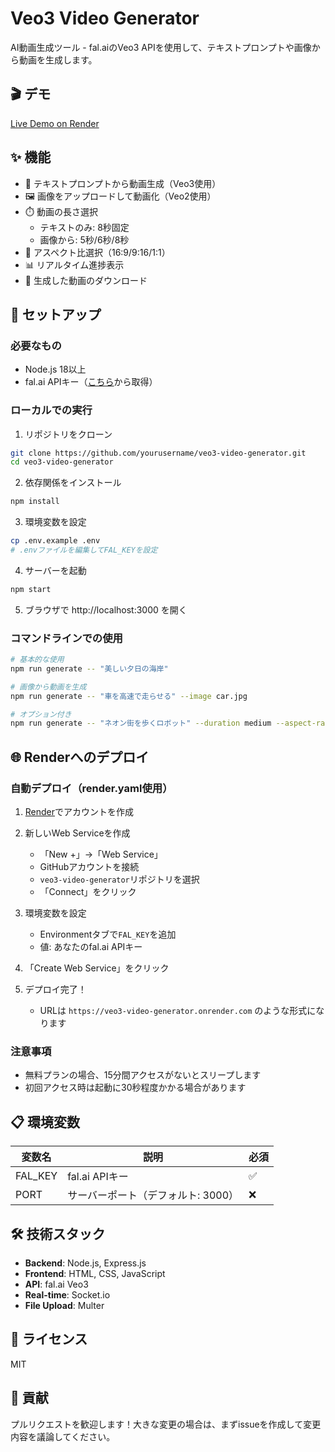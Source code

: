 # Veo3 Video Generator

AI動画生成ツール - fal.aiのVeo3 APIを使用して、テキストプロンプトや画像から動画を生成します。

## 🎬 デモ

[Live Demo on Render](https://your-app-name.onrender.com)

## ✨ 機能

- 📝 テキストプロンプトから動画生成（Veo3使用）
- 🖼️ 画像をアップロードして動画化（Veo2使用）
- ⏱️ 動画の長さ選択
  - テキストのみ: 8秒固定
  - 画像から: 5秒/6秒/8秒
- 📐 アスペクト比選択（16:9/9:16/1:1）
- 📊 リアルタイム進捗表示
- 💾 生成した動画のダウンロード

## 🚀 セットアップ

### 必要なもの

- Node.js 18以上
- fal.ai APIキー（[こちら](https://fal.ai/dashboard)から取得）

### ローカルでの実行

1. リポジトリをクローン
```bash
git clone https://github.com/yourusername/veo3-video-generator.git
cd veo3-video-generator
```

2. 依存関係をインストール
```bash
npm install
```

3. 環境変数を設定
```bash
cp .env.example .env
# .envファイルを編集してFAL_KEYを設定
```

4. サーバーを起動
```bash
npm start
```

5. ブラウザで http://localhost:3000 を開く

### コマンドラインでの使用

```bash
# 基本的な使用
npm run generate -- "美しい夕日の海岸"

# 画像から動画を生成
npm run generate -- "車を高速で走らせる" --image car.jpg

# オプション付き
npm run generate -- "ネオン街を歩くロボット" --duration medium --aspect-ratio 9:16 --output robot.mp4
```

## 🌐 Renderへのデプロイ

### 自動デプロイ（render.yaml使用）

1. [Render](https://render.com)でアカウントを作成

2. 新しいWeb Serviceを作成
   - 「New +」→「Web Service」
   - GitHubアカウントを接続
   - `veo3-video-generator`リポジトリを選択
   - 「Connect」をクリック

3. 環境変数を設定
   - Environmentタブで`FAL_KEY`を追加
   - 値: あなたのfal.ai APIキー

4. 「Create Web Service」をクリック

5. デプロイ完了！
   - URLは `https://veo3-video-generator.onrender.com` のような形式になります

### 注意事項
- 無料プランの場合、15分間アクセスがないとスリープします
- 初回アクセス時は起動に30秒程度かかる場合があります

## 📋 環境変数

| 変数名 | 説明 | 必須 |
|--------|------|------|
| FAL_KEY | fal.ai APIキー | ✅ |
| PORT | サーバーポート（デフォルト: 3000） | ❌ |

## 🛠️ 技術スタック

- **Backend**: Node.js, Express.js
- **Frontend**: HTML, CSS, JavaScript
- **API**: fal.ai Veo3
- **Real-time**: Socket.io
- **File Upload**: Multer

## 📄 ライセンス

MIT

## 🤝 貢献

プルリクエストを歓迎します！大きな変更の場合は、まずissueを作成して変更内容を議論してください。